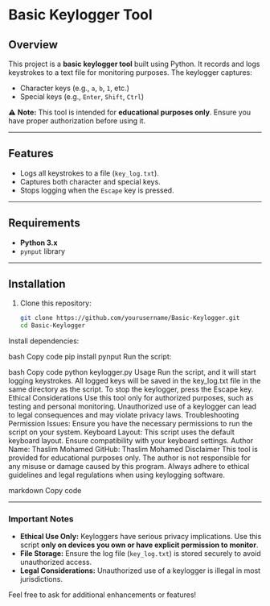 # Basic Keylogger Tool

## Overview
This project is a **basic keylogger tool** built using Python. It records and logs keystrokes to a text file for monitoring purposes. The keylogger captures:
- Character keys (e.g., `a`, `b`, `1`, etc.)
- Special keys (e.g., `Enter`, `Shift`, `Ctrl`)

⚠️ **Note:** This tool is intended for **educational purposes only**. Ensure you have proper authorization before using it.

---

## Features
- Logs all keystrokes to a file (`key_log.txt`).
- Captures both character and special keys.
- Stops logging when the `Escape` key is pressed.

---

## Requirements
- **Python 3.x**
- `pynput` library

---

## Installation

1. Clone this repository:
   ```bash
   git clone https://github.com/yourusername/Basic-Keylogger.git
   cd Basic-Keylogger
Install dependencies:

bash
Copy code
pip install pynput
Run the script:

bash
Copy code
python keylogger.py
Usage
Run the script, and it will start logging keystrokes.
All logged keys will be saved in the key_log.txt file in the same directory as the script.
To stop the keylogger, press the Escape key.
Ethical Considerations
Use this tool only for authorized purposes, such as testing and personal monitoring.
Unauthorized use of a keylogger can lead to legal consequences and may violate privacy laws.
Troubleshooting
Permission Issues: Ensure you have the necessary permissions to run the script on your system.
Keyboard Layout: This script uses the default keyboard layout. Ensure compatibility with your keyboard settings.
Author
Name: Thaslim Mohamed
GitHub: Thaslim Mohamed
Disclaimer
This tool is provided for educational purposes only. The author is not responsible for any misuse or damage caused by this program. Always adhere to ethical guidelines and legal regulations when using keylogging software.

markdown
Copy code

---

### **Important Notes**
- **Ethical Use Only:** Keyloggers have serious privacy implications. Use this script **only on devices you own or have explicit permission to monitor**.
- **File Storage:** Ensure the log file (`key_log.txt`) is stored securely to avoid unauthorized access.
- **Legal Considerations:** Unauthorized use of a keylogger is illegal in most jurisdictions.

Feel free to ask for additional enhancements or features!










